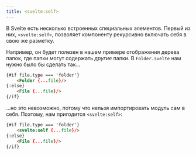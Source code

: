 ```yaml
---
title: <svelte:self>
---
```


В Svelte есть несколько встроенных специальных элементов. Первый из них, `<svelte:self>`, позволяет компоненту рекурсивно включать себя в свою же разметку.

Например, он будет полезен в нашем примере отображения дерева папок, где папки могут содержать *другие* папки. В `Folder.svelte` нам нужно было бы сделать так...

```html
{#if file.type === 'folder'}
	<Folder {...file}/>
{:else}
	<File {...file}/>
{/if}
```

...но это невозможно, потому что нельзя импортировать модуль сам в себя. Поэтому, нам пригодится `<svelte:self>`:

```html
{#if file.type === 'folder'}
	<svelte:self {...file}/>
{:else}
	<File {...file}/>
{/if}
```